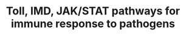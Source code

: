 ---
annotations:
- id: PW:0000023
  parent: regulatory pathway
  type: Pathway Ontology
  value: immune response pathway
authors:
- AARandCo
- Mkutmon
- Fehrhart
- Khanspers
- Eweitz
description: The presence P. berghei signals proteins Toll Pathway through proteins
  PGRP-S, CLIPB13, CLIPC8, and SPZ2. Toll activates death domain-containing molecules
  (MyD88, Tube, Pelle). Pellino ubiquinates Pelle which allows TRAF to activate REL1
  by the ubiquitination of cactus. REL1 translocates to nucleus to upregulate immune
  genes. The IMD pathway is activated by presence of P. faciparum that starts a cascade
  of activation of Fadd, Dredd, Tak1/Tab2 coomplex and leads to the activation, translocation,
  and effector gene promotion of Relish. The Effete/Uev1a/Bendless/IAP2 inhibits the
  CASPL1/Dredd complex. The JAK/STAT pathway is activated by presence of P. vivax
  and unpaired gene particles binding to dome/JAK/STAT complex leading to the actIvation
  of the STAT complex which translocates to the nucleus to promote transcription of
  effector genes. This pathway was taken from Figure 2B of Severo et al.
last-edited: 2021-05-19
organisms:
- Anopheles gambiae
redirect_from:
- /index.php/Pathway:WP3856
- /instance/WP3856
- /instance/WP3856_rr117226
revision: r117226
schema-jsonld:
- '@context': https://schema.org/
  '@id': https://wikipathways.github.io/pathways/WP3856.html
  '@type': Dataset
  creator:
    '@type': Organization
    name: WikiPathways
  description: The presence P. berghei signals proteins Toll Pathway through proteins
    PGRP-S, CLIPB13, CLIPC8, and SPZ2. Toll activates death domain-containing molecules
    (MyD88, Tube, Pelle). Pellino ubiquinates Pelle which allows TRAF to activate
    REL1 by the ubiquitination of cactus. REL1 translocates to nucleus to upregulate
    immune genes. The IMD pathway is activated by presence of P. faciparum that starts
    a cascade of activation of Fadd, Dredd, Tak1/Tab2 coomplex and leads to the activation,
    translocation, and effector gene promotion of Relish. The Effete/Uev1a/Bendless/IAP2
    inhibits the CASPL1/Dredd complex. The JAK/STAT pathway is activated by presence
    of P. vivax and unpaired gene particles binding to dome/JAK/STAT complex leading
    to the actIvation of the STAT complex which translocates to the nucleus to promote
    transcription of effector genes. This pathway was taken from Figure 2B of Severo
    et al.
  keywords:
  - CACT
  - CASPL1
  - CLIPB13
  - DOME
  - FADD
  - IAP2
  - IKK1
  - IMD
  - PELLE
  - PGRPLC
  - PGRPS1
  - PGRPS2
  - PGRPS3
  - REL1
  - REL2
  - Relish
  - SPZ2
  - STAT
  - STAT2
  - TRAF6
  - TUBE
  license: CC0
  name: Toll, IMD, JAK/STAT pathways for immune response to pathogens
seo: CreativeWork
title: Toll, IMD, JAK/STAT pathways for immune response to pathogens
wpid: WP3856
---